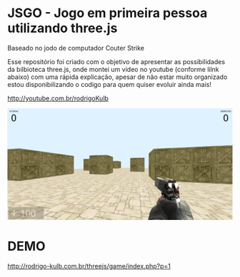 # JSGO - Jogo em primeira pessoa utilizando three.js
Baseado no jodo de computador Couter Strike

Esse repositório foi criado com o objetivo de apresentar as possibilidades da bilbioteca three.js, onde montei um vídeo no youtube (conforme lilnk abaixo) com uma rápida explicação, apesar de não estar muito organizado estou disponibilizando o codigo para quem quiser evoluir ainda mais!

http://youtube.com.br/rodrigoKulb

![print](img/cap2.png)


# DEMO
http://rodrigo-kulb.com.br/threejs/game/index.php?p=1
